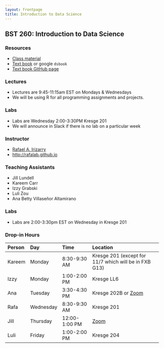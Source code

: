```yaml
---
layout: frontpage
title: Introduction to Data Science
---
```


## BST 260: Introduction to Data Science

### Resources

-   [Class material](https://github.com/datasciencelabs/2022)
-   [Text book](https://rafalab.github.io/dsbook/) or google `dsbook`
-   [Text book GitHub page](https://github.com/rafalab/dsbook)

### Lectures

-   Lectures are 9:45-11:15am EST on Mondays & Wednesdays
-   We will be using R for all programming assignments and projects.

### Labs

-   Labs are Wednesday 2:00-3:30PM Kresge 201
-   We will announce in Slack if there is no lab on a particular week

### Instructor

-   [Rafael A. Irizarry](http://rafalab.github.io)
-   <http://rafalab.github.io>

### Teaching Assistants

-   Jill Lundell
-   Kareem Carr
-   Izzy Grabski
-   Luli Zou
-   Ana Betty Villaseñor Altamirano

### Labs

-   Labs are 2:00-3:30pm EST on Wednesday in Kresge 201

### Drop-in Hours

| Person | Day       | Time          | Location                                                                                          |
|:---------|:---------|:---------|:----------------------------------------|
| Kareem | Monday    | 8:30-9:30 AM  | Kresge 201 (except for 11/7 which will be in FXB G13)                                             |
| Izzy   | Monday    | 1:00-2:00 PM  | Kresge LL6                                                                                        |
| Ana    | Tuesday   | 3:30-4:30 PM  | Kresge 202B or [Zoom](https://harvard.zoom.us/j/96788737157?pwd=aUdHdVlJMXE0VWdUY050U1lGU2EyUT09) |
| Rafa   | Wednesday | 8:30-9:30 AM  | Kresge 201                                                                                        |
| Jill   | Thursday  | 12:00-1:00 PM | [Zoom](https://harvard.zoom.us/j/93138058570?pwd=Q20xaU04T09xY1lPTGN4Rlp1b0Vudz09)                |
| Luli   | Friday    | 1:00-2:00 PM  | Kresge 204                                                                                        |
